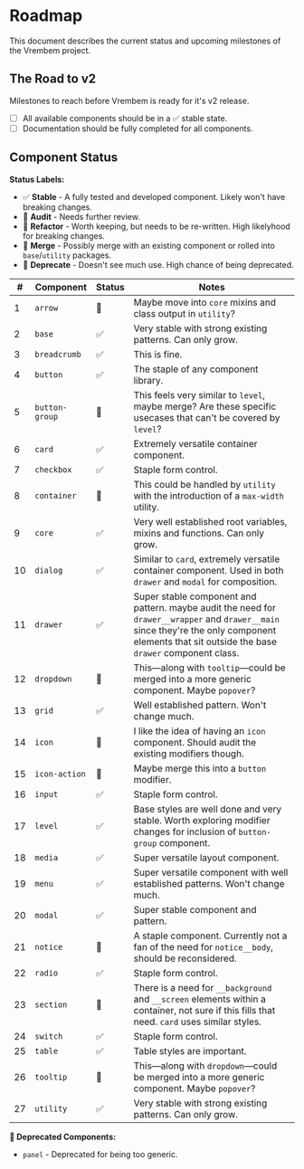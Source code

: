 # Roadmap

This document describes the current status and upcoming milestones of the Vrembem project.

## The Road to v2

Milestones to reach before Vrembem is ready for it's v2 release.

- [ ] All available components should be in a ✅ stable state.
- [ ] Documentation should be fully completed for all components.

## Component Status

__Status Labels:__

- ✅ __Stable__ - A fully tested and developed component. Likely won't have breaking changes.
- 🤔 __Audit__ - Needs further review.
- 📐 __Refactor__ - Worth keeping, but needs to be re-written. High likelyhood for breaking changes.
- 🔗 __Merge__ - Possibly merge with an existing component or rolled into `base`/`utility` packages.
- 🚫 __Deprecate__ - Doesn't see much use. High chance of being deprecated.

| #   | Component      | Status | Notes                                                                                                                                                                                           |
| --- | -------------- | ------ | ----------------------------------------------------------------------------------------------------------------------------------------------------------------------------------------------- |
| 1   | `arrow`        | 🔗      | Maybe move into `core` mixins and class output in `utility`?                                                                                                                                    |
| 2   | `base`         | ✅      | Very stable with strong existing patterns. Can only grow.                                                                                                                                       |
| 3   | `breadcrumb`   | ✅      | This is fine.                                                                                                                                                                                   |
| 4   | `button`       | ✅      | The staple of any component library.                                                                                                                                                            |
| 5   | `button-group` | 🤔      | This feels very similar to `level`, maybe merge? Are these specific usecases that can't be covered by `level`?                                                                                  |
| 6   | `card`         | ✅      | Extremely versatile container component.                                                                                                                                                        |
| 7   | `checkbox`     | ✅      | Staple form control.                                                                                                                                                                            |
| 8   | `container`    | 🔗      | This could be handled by `utility` with the introduction of a `max-width` utility.                                                                                                              |
| 9   | `core`         | ✅      | Very well established root variables, mixins and functions. Can only grow.                                                                                                                      |
| 10  | `dialog`       | ✅      | Similar to `card`, extremely versatile container component. Used in both `drawer` and `modal` for composition.                                                                                  |
| 11  | `drawer`       | ✅      | Super stable component and pattern. maybe audit the need for `drawer__wrapper` and `drawer__main` since they're the only component elements that sit outside the base `drawer` component class. |
| 12  | `dropdown`     | 🔗      | This—along with `tooltip`—could be merged into a more generic component. Maybe `popover`?                                                                                                       |
| 13  | `grid`         | ✅      | Well established pattern. Won't change much.                                                                                                                                                    |
| 14  | `icon`         | 🤔      | I like the idea of having an `icon` component. Should audit the existing modifiers though.                                                                                                      |
| 15  | `icon-action`  | 🔗      | Maybe merge this into a `button` modifier.                                                                                                                                                      |
| 16  | `input`        | ✅      | Staple form control.                                                                                                                                                                            |
| 17  | `level`        | ✅      | Base styles are well done and very stable. Worth exploring modifier changes for inclusion of `button-group` component.                                                                          |
| 18  | `media`        | ✅      | Super versatile layout component.                                                                                                                                                               |
| 19  | `menu`         | ✅      | Super versatile component with well established patterns. Won't change much.                                                                                                                    |
| 20  | `modal`        | ✅      | Super stable component and pattern.                                                                                                                                                             |
| 21  | `notice`       | 📐      | A staple component. Currently not a fan of the need for `notice__body`, should be reconsidered.                                                                                                 |
| 22  | `radio`        | ✅      | Staple form control.                                                                                                                                                                            |
| 23  | `section`      | 🤔      | There is a need for `__background` and `__screen` elements within a container, not sure if this fills that need. `card` uses similar styles.                                                    |
| 24  | `switch`       | ✅      | Staple form control.                                                                                                                                                                            |
| 25  | `table`        | ✅      | Table styles are important.                                                                                                                                                                     |
| 26  | `tooltip`      | 🔗      | This—along with `dropdown`—could be merged into a more generic component. Maybe `popover`?                                                                                                      |
| 27  | `utility`      | ✅      | Very stable with strong existing patterns. Can only grow.                                                                                                                                       |

__🚫 Deprecated Components:__

- `panel` - Deprecated for being too generic.

